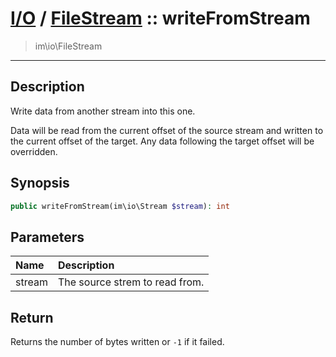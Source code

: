 # [I/O](io.md) / [FileStream](io-FileStream.md) :: writeFromStream
 > im\io\FileStream
____

## Description
Write data from another stream into this one.

Data will be read from the current offset of the source stream
and written to the current offset of the target. Any data
following the target offset will be overridden.

## Synopsis
```php
public writeFromStream(im\io\Stream $stream): int
```

## Parameters
| Name | Description |
| :--- | :---------- |
| stream | The source strem to read from. |

## Return
Returns the number of bytes written or `-1` if it failed.
